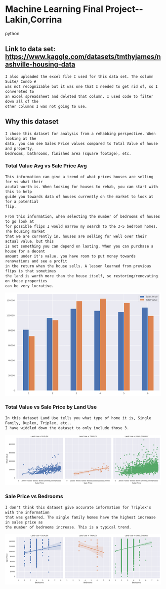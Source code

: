 # Machine Learning Final Project--Lakin,Corrina
python

## Link to data set: https://www.kaggle.com/datasets/tmthyjames/nashville-housing-data

    I also uploaded the excel file I used for this data set. The column Suite/ Condo # 
    was not recognizable but it was one that I needed to get rid of, so I convereted to
    an excel spreadsheet and deleted that column. I used code to filter down all of the
    other columns I was not going to use.
    
## Why this dataset

    I chose this dataset for analysis from a rehabbing perspective. When looking at the 
    data, you can see Sales Price values compared to Total Value of house and property,
    bedrooms, bathrooms, finished area (square footage), etc. 
    
    
### Total Value Avg vs Sale Price Avg

    This information can give a trend of what prices houses are selling for vs what their
    acutal worth is. When looking for houses to rehab, you can start with this to help
    guide you towards data of houses currently on the market to look at for a potential 
    flip.
    
    From this information, when selecting the number of bedrooms of houses to go look at
    for possible flips I would narrow my search to the 3-5 bedroom homes. The housing market
    that we are currently in, houses are selling for well over their actual value, but this 
    is not something you can depend on lasting. When you can purchase a house for a decent 
    amount under it's value, you have room to put money towards renovations and see a profit
    in the return when the house sells. A lesson learned from previous flips is that sometimes
    the land is worth more than the house itself, so restoring/renovating on these properties 
    can be very lucrative. 

<p align="center">
    <img src="./Total_comp_Sale.png" alt="Size Limit CLI" width="800">
    </p>

  
  
### Total Value vs Sale Price by Land Use

    In this dataset Land Use tells you what type of home it is, Single Family, Duplex, Triplex, etc..
    I have widdled down the dataset to only include those 3. 
<p align="center">
    <img src="./TotalValue_vs_SalePrice.png" alt="Size Limit CLI" width="600">
    </p>

### Sale Price vs Bedrooms

    I don't think this dataset give accurate information for Triplex's with the information 
    that was gathered. The single family homes have the highest increase in sales price as
    the number of bedrooms increase. This is a typical trend. 
<p align="center">
    <img src="./SalePrice_vs_Bedrooms.png" alt="Size Limit CLI" width="600">
</p>
    
